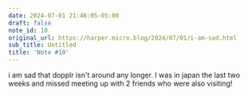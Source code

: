```yaml
---
date: 2024-07-01 21:48:05-05:00
draft: false
note_id: 10
original_url: https://harper.micro.blog/2024/07/01/i-am-sad.html
sub_title: Untitled
title: 'Note #10'
---
```


i am sad that dopplr isn't around any longer. I was in japan the last two weeks and missed meeting up with 2 friends who were also visiting!